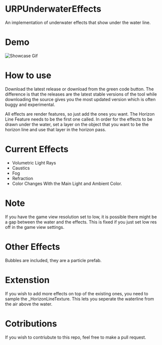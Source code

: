 # URPUnderwaterEffects
An implementation of underwater effects that show under the water line.

# Demo
![Showcase Gif](https://github.com/End3r6/URPUnderwaterEffects/blob/master/GIF/Shot_02.gif)

# How to use
Download the latest release or download from the green code button. The difference is that the releases are the latest stable versions of the tool while downloading the source gives you the most updated version which is often buggy and experimental.

All effects are render features, so just add the ones you want. The Horizon Line Feature needs to be the first one called. In order for the effects to be drawn under the water, set a layer on the object that you want to be the horizon line and use that layer in the horizon pass.

# Current Effects
- Volumetric Light Rays
- Caustics
- Fog
- Refraction
- Color Changes With the Main Light and Ambient Color.

# Note
If you have the game view resolution set to low, it is possible there might be a gap between the water and the effects. This is fixed if you just set low res off in the game view settings.

# Other Effects
Bubbles are included, they are a particle prefab.

# Extenstion
If you wish to add more effects on top of the existing ones, you need to sample the _HorizonLineTexture. This lets you seperate the waterline from the air above the water.

# Cotributions
If you wish to contriubute to this repo, feel free to make a pull request.
